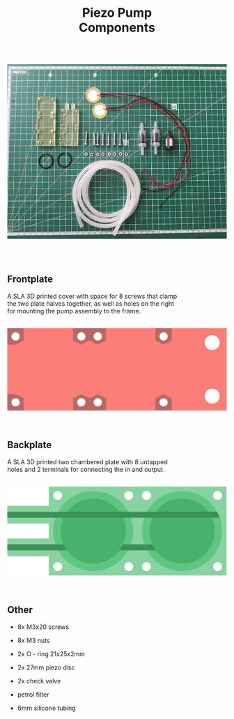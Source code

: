

<div align = center>

# Piezo Pump <br> Components

<br>
<br>

<img
    height = 400
    src = '../../Resources/Piezo Pump/Images/Parts.jpg'
/>

</div>

<br>
<br>

## Frontplate

A SLA 3D printed cover with space for 8 screws that clamp  
the two plate halves together, as well as holes on the right  
for mounting the pump assembly to the frame.

<br>

<img src = '../../Resources/Part Diagrams/Piezo Pump/Frontplate.svg' />

<br>
<br>
<br>

## Backplate

A SLA 3D printed two chambered plate with 8 untapped  
holes and 2 terminals for connecting the in and output.

<br>

<img src = '../../Resources/Part Diagrams/Piezo Pump/Backplate.svg' />

<br>
<br>
<br>


## Other

- 8x M3x20 screws

- 8x M3 nuts

- 2x O - ring 21x25x2mm

- 2x 27mm piezo disc

- 2x check valve

- petrol filter

- 6mm silicone tubing

<br>
